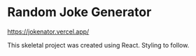 # Random Joke Generator
https://jokenator.vercel.app/

This skeletal project was created using React. Styling to follow.
